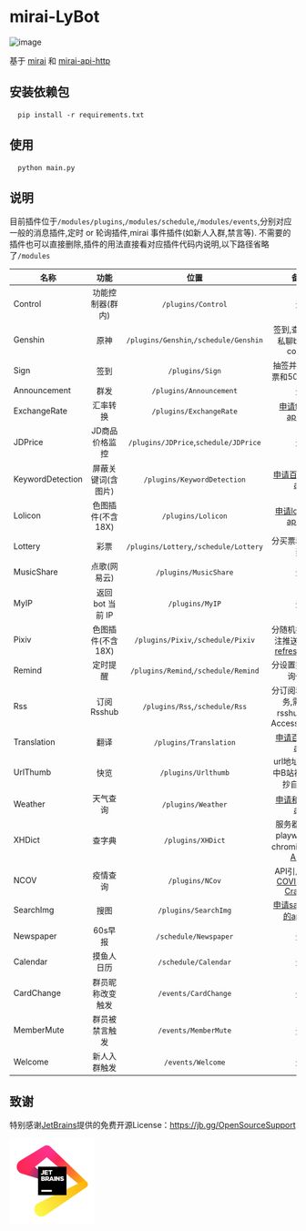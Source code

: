 # mirai-LyBot

![image](https://img.shields.io/badge/python-3.7+-green.svg)

基于 [mirai](https://github.com/mamoe/mirai) 和 [mirai-api-http](https://github.com/project-mirai/mirai-api-http)

## 安装依赖包

```
  pip install -r requirements.txt
```

## 使用

```
  python main.py
```

## 说明

目前插件位于`/modules/plugins`,`/modules/schedule`,`/modules/events`,分别对应一般的消息插件,定时 or 轮询插件,mirai 事件插件(如新人入群,禁言等).
不需要的插件也可以直接删除,插件的用法直接看对应插件代码内说明,以下路径省略了`/modules`

| 名称               |      功能      |                   位置                   |                                               备注                                               |
|------------------|:------------:|:--------------------------------------:|:----------------------------------------------------------------------------------------------:|
| Control          |  功能控制器(群内)   |           `/plugins/Control`           |                                               无                                                |
| Genshin          |      原神      | `/plugins/Genshin`,`/schedule/Genshin` |                                     签到,查询信息,私聊bot绑定cookie                                      |
| Sign             |      签到      |            `/plugins/Sign`             |                                        抽签并给1张彩票和500游戏币                                         |
| Announcement     |      群发      |        `/plugins/Announcement`         |                                               无                                                |
| ExchangeRate     |     汇率转换     |        `/plugins/ExchangeRate`         |                              [申请fixer的apiKey](https://fixer.io/)                               |
| JDPrice          |   JD商品价格监控   | `/plugins/JDPrice`,`schedule/JDPrice`  |                                               无                                                |
| KeywordDetection |  屏蔽关键词(含图片)  |      `/plugins/KeywordDetection`       |                   [申请百度ocr的api](https://cloud.baidu.com/product/ocr_general)                   |
| Lolicon          | 色图插件(不含18X)  |           `/plugins/Lolicon`           |                       [申请lolicon的apiKey](https://api.lolicon.app/#/setu)                       |
| Lottery          |      彩票      | `/plugins/Lottery`,`/schedule/Lottery` |                                            分买票和定时开奖                                            |
| MusicShare       |   点歌(网易云)    |         `/plugins/MusicShare`          |                                               无                                                |
| MyIP             | 返回 bot 当前 IP |            `/plugins/MyIP`             |                                               无                                                |
| Pixiv            | 色图插件(不含18X)  |   `/plugins/Pixiv`,`/schedule/Pixiv`   | 分随机抽图和关注推送,需[获取refreshToken](https://gist.github.com/ZipFile/c9ebedb224406f4f11845ab700124362) |
| Remind           |     定时提醒     |  `/plugins/Remind`,`/schedule/Remind`  |                                           分设置提醒和轮询任务                                           |
| Rss              |   订阅Rsshub   |     `/plugins/Rss`,`/schedule/Rss`     |                               分订阅和轮询任务,需自建rsshub(启用Access_Token)                               |
| Translation      |      翻译      |         `/plugins/Translation`         |                           [申请百度翻译api](https://fanyi-api.baidu.com/)                            |
| UrlThumb         |      快览      |          `/plugins/Urlthumb`           |                 url地址快览,其中B站视频解析抄自[ABot](https://github.com/djkcyl/ABot-Graia)                 |
| Weather          |     天气查询     |           `/plugins/Weather`           |                             [申请和风天气api](https://www.qweather.com/)                             |
| XHDict           |     查字典      |           `/plugins/XHDict`            |            服务器需安装playwright的chromium,抄自[ABot](https://github.com/djkcyl/ABot-Graia)            |
| NCOV             |     疫情查询     |            `/plugins/NCov`             |         API引用[DXY-COVID-19-Crawler](https://github.com/BlankerL/DXY-COVID-19-Crawler)          |
| SearchImg        |      搜图      |          `/plugins/SearchImg`          |                           [申请saucenao的apikey](https://saucenao.com/)                           |
| Newspaper        |    60s早报     |         `/schedule/Newspaper`          |                                               无                                                |
| Calendar         |    摸鱼人日历     |          `/schedule/Calendar`          |                                               无                                                |
| CardChange       |   群员昵称改变触发   |          `/events/CardChange`          |                                               无                                                |
| MemberMute       |   群员被禁言触发    |          `/events/MemberMute`          |                                               无                                                |
| Welcome          |    新人入群触发    |           `/events/Welcome`            |                                               无                                                |

## 致谢

特别感谢[JetBrains](https://www.jetbrains.com/)提供的免费开源License：https://jb.gg/OpenSourceSupport

[<img width="150" src="modules/resource/img/logo/jb_beam.png">](https://jb.gg/OpenSourceSupport)










